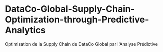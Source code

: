 # DataCo-Global-Supply-Chain-Optimization-through-Predictive-Analytics
Optimisation de la Supply Chain de DataCo Global par l'Analyse Prédictive
